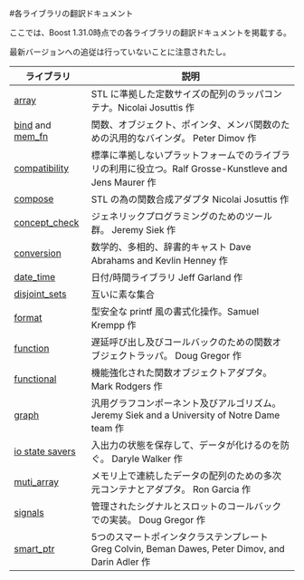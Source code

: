 #各ライブラリの翻訳ドキュメント

ここでは、Boost 1.31.0時点での各ライブラリの翻訳ドキュメントを掲載する。

最新バージョンへの追従は行っていないことに注意されたし。

| ライブラリ | 説明 |
|---------------------------|------|
| [array](libs/array.md) | STL に準拠した定数サイズの配列のラッパコンテナ。Nicolai Josuttis 作 |
| [bind](libs/bind.md) and [mem_fn](libs/mem_fn.md) | 関数、オブジェクト、ポインタ、メンバ関数のための汎用的なバインダ。 Peter Dimov 作 |
| [compatibility](libs/compatibility.md) | 標準に準拠しないプラットフォームでのライブラリの利用に役立つ。Ralf Grosse-Kunstleve and Jens Maurer 作 |
| [compose](libs/compose.md) | STL の為の関数合成アダプタ Nicolai Josuttis 作 |
| [concept_check](libs/concept_check.md) | ジェネリックプログラミングのためのツール群。 Jeremy Siek 作 |
| [conversion](libs/conversion.md) | 数学的、多相的、辞書的キャスト Dave Abrahams and Kevlin Henney 作 |
| [date_time](libs/date_time.md) | 日付/時間ライブラリ Jeff Garland 作 |
| [disjoint_sets](libs/disjoint_sets.md) | 互いに素な集合 |
| [format](libs/format.md) | 型安全な printf 風の書式化操作。Samuel Krempp 作 |
| [function](libs/function.md) | 遅延呼び出し及びコールバックのための関数オブジェクトラッパ。 Doug Gregor 作 |
| [functional](libs/functional.md) | 機能強化された関数オブジェクトアダプタ。 Mark Rodgers 作 |
| [graph](libs/graph.md) | 汎用グラフコンポーネント及びアルゴリズム。 Jeremy Siek and a University of Notre Dame team 作 |
| [io state savers](libs/io/ios_state.md) | 入出力の状態を保存して、データが化けるのを防ぐ。 Daryle Walker 作 |
| [muti_array](libs/multi_array.md) | メモリ上で連続したデータの配列のための多次元コンテナとアダプタ。 Ron Garcia 作 |
| [signals](libs/signals.md) | 管理されたシグナルとスロットのコールバックでの実装。 Doug Gregor 作 |
| [smart_ptr](libs/smart_ptr.md) | 5つのスマートポインタクラステンプレート Greg Colvin, Beman Dawes, Peter Dimov, and Darin Adler 作 |

